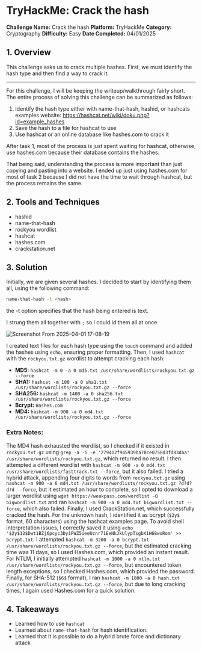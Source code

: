 
# TryHackMe: Crack the hash

**Challenge Name:** Crack the hash
**Platform:** TryHackMe
**Category:** Cryptography
**Difficulty:** Easy
**Date Completed:** 04/01/2025

## 1. Overview

This challenge asks us to crack multiple hashes. First, we must identify the hash type and then find a way to crack it.

---

For this challenge, I will be keeping the writeup/walkthrough fairly short. The entire process of solving this challenge can be summarized as follows:

1. Identify the hash type either with name-that-hash, hashid, or hashcats examples website: https://hashcat.net/wiki/doku.php?id=example_hashes
2. Save the hash to a file for hashcat to use
3. Use hashcat or an online database like hashes.com to crack it

After task 1, most of the process is just spent waiting for hashcat, otherwise, use hashes.com because their database contains the hashes. 

That being said, understanding the process is more important than just copying and pasting into a website. I ended up just using hashes.com for most of task 2 because I did not have the time to wait through hashcat, but the process remains the same.
## 2. Tools and Techniques

- hashid
- name-that-hash
- rockyou wordlist
- hashcat
- hashes.com
- crackstation.net

## 3. Solution

Initially, we are given several hashes. I decided to start by identifying them all, using the following command:

```bash
name-that-hash -t <hash>
```

the -t option specifies that the hash being entered is text.

I strung them all together with `;` so I could id them all at once.

![Screenshot From 2025-04-01 17-08-19](https://github.com/user-attachments/assets/eb29e895-f7b0-4fe8-9554-30573e26374b)


I created text files for each hash type using the `touch` command and added the hashes using `echo`, ensuring proper formatting. Then, I used `hashcat` with the `rockyou.txt.gz` wordlist to attempt cracking each hash:

- **MD5:** `hashcat -m 0 -a 0 md5.txt /usr/share/wordlists/rockyou.txt.gz --force`
- **SHA1:** `hashcat -m 100 -a 0 sha1.txt /usr/share/wordlists/rockyou.txt.gz --force`
- **SHA256:** `hashcat -m 1400 -a 0 sha256.txt /usr/share/wordlists/rockyou.txt.gz --force`
- **Bcrypt:** `Hashes.com`
- **MD4:** `hashcat -m 900 -a 0 md4.txt /usr/share/wordlists/rockyou.txt.gz --force`

### Extra Notes:

The MD4 hash exhausted the wordlist, so I checked if it existed in `rockyou.txt.gz` using `grep -a -i -e '279412f945939ba78ce0758d3fd83daa' /usr/share/wordlists/rockyou.txt.gz`, which returned no result. I then attempted a different wordlist with `hashcat -m 900 -a 0 md4.txt /usr/share/wordlists/fasttrack.txt --force`, but it also failed. I tried a hybrid attack, appending four digits to words from `rockyou.txt.gz` using `hashcat -m 900 -a 6 md4.txt /usr/share/wordlists/rockyou.txt.gz ?d?d?d?d --force`, but it estimated an hour to complete, so I opted to download a larger wordlist using `wget https://weakpass.com/wordlist -O bigwordlist.txt` and ran `hashcat -m 900 -a 0 md4.txt bigwordlist.txt --force`, which also failed. Finally, I used CrackStation.net, which successfully cracked the hash. For the unknown hash, I identified it as bcrypt (`$2y$` format, 60 characters) using the hashcat examples page. To avoid shell interpretation issues, I correctly saved it using `echo '$2y$12$Dwt1BZj6pcyc3Dy1FWZ5ieeUznr71EeNkJkUlypTsgbX1H68wsRom' >> bcrypt.txt`. I attempted `hashcat -m 3200 -a 0 bcrypt.txt /usr/share/wordlists/rockyou.txt.gz --force`, but the estimated cracking time was 11 days, so I used Hashes.com, which provided an instant result. For NTLM, I initially attempted `hashcat -m 1000 -a 0 ntlm.txt /usr/share/wordlists/rockyou.txt.gz --force`, but encountered token length exceptions, so I checked Hashes.com, which provided the password. Finally, for SHA-512 (`$6$` format), I ran `hashcat -m 1800 -a 0 hash.txt /usr/share/wordlists/rockyou.txt.gz --force`, but due to long cracking times, I again used Hashes.com for a quick solution.

## 4. Takeaways

- Learned how to use `hashcat`
- Learned about `name-that-hash` for hash identification.
- Learned that it is possible to do a hybrid brute force and dictionary attack
